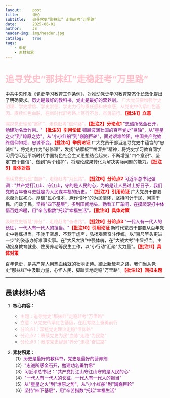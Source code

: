 ```yaml
---
layout:     post
title:      申论
subtitle:   追寻党史“那抹红” 走稳赶考“万里路”
date:       2025-06-01
author:     JS
header-img: img/header.jpg
catalog:    true
tags:
    - 申论
    - 素材积累
---
```


# <span style="color:pink">追寻党史“那抹红”走稳赶考“万里路”</span>

中共中央印发《党史学习教育工作条例》，对推动党史学习教育常态化长效化提出了明确要求。<span style="color:purple">历史是最好的教科书，党史是最好的营养剂。</span> <span style="color:pink">广大党员要增强学史明理、学史增信、学史崇德、学史力行的责任感和使命感，从党史中传承红色基因、赓续红色血脉，在新时代赶考路上笃行不怠、奋勇前行。</span><strong style="color:red;">【批注1】立意</strong>

<span style="color:pink">深挖党史理论“富矿”，走稳赶考“信仰路”。</span><strong style="color:red;">【批注2】分论点1</strong> <span style="color:purple">"忠诚所感金石开，勉建功名垂竹帛。"</span><strong style="color:red;">【批注3】引用论证</strong> <span style="color:purple">铺展波澜壮阔的百年党史"巨轴"，从"星星之火"到"燎原之势"，从"小小红船"到"巍巍巨轮"，面对艰难险阻，中国共产党始终信仰如炬、忠诚不变。</span><strong style="color:red;">【批注4】举例论证</strong> 广大党员干部当追寻党史中蕴含的"忠诚红"，将党史作为"必修课"，发扬"钻厚板""凿深井"精神，将党史学习教育同学习贯彻习近平新时代中国特色社会主义思想结合起来，不断增强"四个意识"、坚定"四个自信"、做到"两个维护"，将理论成果转化为解决实际问题的能力。<strong style="color:red;">【批注5】具体对策</strong>

<span style="color:pink">赓续党史为民"血脉"，走稳赶考"为民路"。</span><strong style="color:red;">【批注6】分论点2</strong> <span style="color:purple">习近平总书记强调："共产党打江山、守江山，守的是人民的心，为的是让人民过上好日子，我们党的百年奋斗史就是为人民谋幸福的历史。"</span><strong style="color:red;">【批注7】引用论证</strong> 广大党员干部要永葆为民初心，厚植"民心惟本，厥作惟叶"的为民情怀，坚持问计于民、问需于民、问效于民。<span style="color:purple">坚持"四下基层"，多到田间地头、勤看工厂车间，在摸爬滚打中体悟百姓冷暖，用"辛苦指数"托起"幸福生活"。</span><strong style="color:red;">【批注8】具体对策</strong>

<span style="color:pink">汲取党史智慧"养分"，走稳赶考"奋进路"。</span><strong style="color:red;">【批注9】分论点3</strong> <span style="color:purple">"一代人有一代人的长征，一代人有一代人的担当。"</span><strong style="color:red;">【批注10】引用论证</strong> 新时代党员干部要从百年党史中锤炼担当，不驰于空想、不骛于虚声，弘扬艰苦奋斗传统，以"百尺竿头更进一步"的姿态办好难事实事。在"大风大浪"中强体魄，在"大战大考"中显担当，主动投身教育就业、住房养老等民生工作，以"小行动"汇聚"大力量"。<strong style="color:red;">【批注11】具体对策</strong>

百年党史，是共产党人用热血绘就的壮丽史诗。踏上新赶考之路，我们当从党史"那抹红"中汲取力量，心怀人民，脚踏实地走稳"万里路"。<strong style="color:red;">【批注12】回扣主题</strong>

---

## 晨读材料小结

1. **核心内容：**  
   - <span style="color:pink">主题：追寻党史"那抹红"走稳赶考"万里路"</span>  
   - <span style="color:pink">立意：从党史传承红色基因，在赶考路上奋勇前行</span>  
   - <span style="color:pink">分论点1：深挖党史理论走稳"信仰路"</span>  
   - <span style="color:pink">分论点2：赓续党史为民"血脉"走稳"为民路"</span>  
   - <span style="color:pink">分论点3：汲取党史智慧"养分"走稳"奋进路"</span>  

2. **素材积累：**  
   （1）<span style="color:purple">历史是最好的教科书，党史是最好的营养剂</span>  
   （2）<span style="color:purple">"忠诚所感金石开，勉建功名垂竹帛"</span>  
   （3）<span style="color:purple">习近平总书记："共产党打江山守江山守的是人民的心"</span>  
   （4）<span style="color:purple">"一代人有一代人的长征，一代人有一代人的担当"</span>  
   （5）<span style="color:purple">从"星星之火"到"燎原之势"，从"小小红船"到"巍巍巨轮"</span>  
   （6）<span style="color:purple">坚持"四下基层"，用"辛苦指数"托起"幸福生活"</span>  